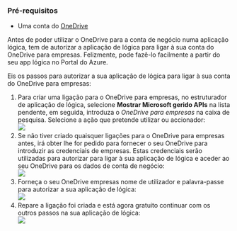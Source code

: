 ### <a name="prerequisites"></a>Pré-requisitos
- Uma conta do [OneDrive](http://OneDrive.com) 

Antes de poder utilizar o OneDrive para a conta de negócio numa aplicação lógica, tem de autorizar a aplicação de lógica para ligar à sua conta do OneDrive para empresas. Felizmente, pode fazê-lo facilmente a partir do seu app lógica no Portal do Azure. 

Eis os passos para autorizar a sua aplicação de lógica para ligar à sua conta do OneDrive para empresas:

1. Para criar uma ligação para o OneDrive para empresas, no estruturador de aplicação de lógica, selecione **Mostrar Microsoft gerido APIs** na lista pendente, em seguida, introduza o *OneDrive para empresas* na caixa de pesquisa. Selecione a ação que pretende utilizar ou accionador:  
  ![](./media/connectors-create-api-onedriveforbusiness/onedriveforbusiness-1.png)
2. Se não tiver criado quaisquer ligações para o OneDrive para empresas antes, irá obter lhe for pedido para fornecer o seu OneDrive para introduzir as credenciais de empresas. Estas credenciais serão utilizadas para autorizar para ligar à sua aplicação de lógica e aceder ao seu OneDrive para os dados de conta de negócio:  
  ![](./media/connectors-create-api-onedriveforbusiness/onedriveforbusiness-2.png)
3. Forneça o seu OneDrive empresas nome de utilizador e palavra-passe para autorizar a sua aplicação de lógica:  
  ![](./media/connectors-create-api-onedriveforbusiness/onedriveforbusiness-3.png)   
4. Repare a ligação foi criada e está agora gratuito continuar com os outros passos na sua aplicação de lógica:  
  ![](./media/connectors-create-api-onedriveforbusiness/onedriveforbusiness-4.png)   
